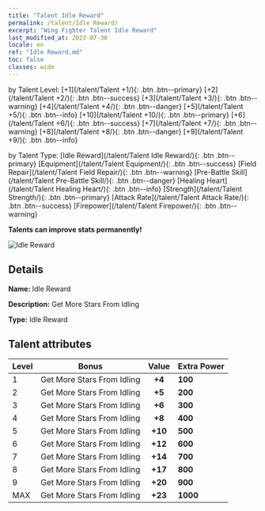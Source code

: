 ```yaml
---
title: "Talent Idle Reward"
permalink: /talent/Idle Reward/
excerpt: "Wing Fighter Talent Idle Reward"
last_modified_at: 2023-07-30
locale: en
ref: "Idle Reward.md"
toc: false
classes: wide
---
```




  by Talent Level:  [+1](/talent/Talent +1/){: .btn .btn--primary}   [+2](/talent/Talent +2/){: .btn .btn--success}   [+3](/talent/Talent +3/){: .btn .btn--warning}   [+4](/talent/Talent +4/){: .btn .btn--danger}   [+5](/talent/Talent +5/){: .btn .btn--info}   [+10](/talent/Talent +10/){: .btn .btn--primary}   [+6](/talent/Talent +6/){: .btn .btn--success}   [+7](/talent/Talent +7/){: .btn .btn--warning}   [+8](/talent/Talent +8/){: .btn .btn--danger}   [+9](/talent/Talent +9/){: .btn .btn--info} 

  by Talent Type:  [Idle Reward](/talent/Talent Idle Reward/){: .btn .btn--primary}   [Equipment](/talent/Talent Equipment/){: .btn .btn--success}   [Field Repair](/talent/Talent Field Repair/){: .btn .btn--warning}   [Pre-Battle Skill](/talent/Talent Pre-Battle Skill/){: .btn .btn--danger}   [Healing Heart](/talent/Talent Healing Heart/){: .btn .btn--info}   [Strength](/talent/Talent Strength/){: .btn .btn--primary}   [Attack Rate](/talent/Talent Attack Rate/){: .btn .btn--success}   [Firepower](/talent/Talent Firepower/){: .btn .btn--warning} 

  **Talents can improve stats permanently!**

 ![Idle Reward](/images/talent/Talent_6.png)

## Details

 **Name:** Idle Reward 

 **Description:** Get More Stars From Idling 

 **Type:** Idle Reward 

## Talent attributes

  |  Level |     Bonus     |   Value   | Extra Power |
  |:-------|:-------------:|:---------:|:---------|
  | 1  | Get More Stars From Idling  | **+4**  | **100** |
  | 2  | Get More Stars From Idling  | **+5**  | **200** |
  | 3  | Get More Stars From Idling  | **+6**  | **300** |
  | 4  | Get More Stars From Idling  | **+8**  | **400** |
  | 5  | Get More Stars From Idling  | **+10**  | **500** |
  | 6  | Get More Stars From Idling  | **+12**  | **600** |
  | 7  | Get More Stars From Idling  | **+14**  | **700** |
  | 8  | Get More Stars From Idling  | **+17**  | **800** |
  | 9  | Get More Stars From Idling  | **+20**  | **900** |
  | MAX  | Get More Stars From Idling  | **+23**  | **1000** |

